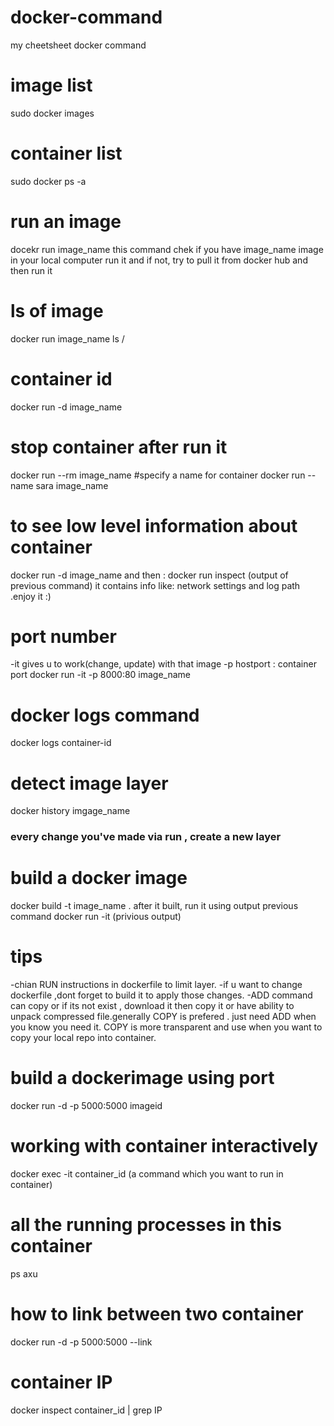 # docker-command
my cheetsheet docker command
# image list 
sudo docker images
# container list 
sudo docker ps -a
# run an image 
docekr run image_name 
this command chek if you have image_name image in your local computer run it and if not, try to pull it from docker hub and then run it 
# ls of image 
docker run image_name ls /
# container id 
docker run -d image_name 
# stop container after run it 
docker run --rm image_name
#specify a name for container
docker run --name sara image_name 
# to see low level information about container
docker run -d image_name 
and then :
docker run inspect (output of previous command) 
it contains info like: network settings and log path .enjoy it :)
# port number
-it gives u to work(change, update) with that image 
-p hostport : container port 
docker run -it -p 8000:80 image_name
# docker logs command
docker logs container-id
# detect image layer 
docker history imgage_name
### every change you've made via run , create a new layer 
# build a docker image 
docker build -t image_name .
after it built, run it using output previous command 
docker run -it (privious output)

# tips
 -chian RUN instructions in dockerfile to limit layer.
 -if u want to change dockerfile ,dont forget to build it to apply those changes.
 -ADD command can copy or if its not exist , download it then copy it or have ability to unpack compressed file.generally COPY is prefered . just need ADD when you know you need it. COPY is more transparent and use when you want to copy your local repo into container.
 
# build a dockerimage using port
docker run -d -p 5000:5000 imageid

# working with container interactively
docker exec -it container_id (a command which you want to run in container)

# all the running processes in this container
ps axu
# how to link between two container
docker run -d -p 5000:5000 --link
# container IP 
docker inspect container_id | grep IP
